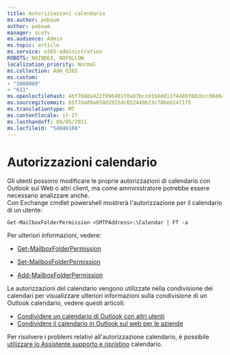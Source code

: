 ```yaml
---
title: Autorizzazioni calendario
ms.author: pebaum
author: pebaum
manager: scotv
ms.audience: Admin
ms.topic: article
ms.service: o365-administration
ROBOTS: NOINDEX, NOFOLLOW
localization_priority: Normal
ms.collection: Adm_O365
ms.custom:
- "3800009"
- "611"
ms.openlocfilehash: 4bf7680a422f096401f0a87bccd1b8dd11f4489f882bcc06864e37d6a248438c
ms.sourcegitcommit: b5f7da89a650d2915dc652449623c78be6247175
ms.translationtype: MT
ms.contentlocale: it-IT
ms.lasthandoff: 08/05/2021
ms.locfileid: "54046108"
---
```

# <a name="calendar-permissions"></a>Autorizzazioni calendario

Gli utenti possono modificare le proprie autorizzazioni di calendario con Outlook sul Web o altri client, ma come amministratore potrebbe essere necessario analizzare anche.  
Con Exchange cmdlet powershell mostrerà l'autorizzazione per il calendario di un utente:

`Get-MailboxFolderPermission <SMTPAddress>:\Calendar | FT -a`

Per ulteriori informazioni, vedere:

- [Get-MailboxFolderPermission](https://docs.microsoft.com/powershell/module/exchange/get-mailboxfolderpermission?view=exchange-ps)

- [Set-MailboxFolderPermission](https://docs.microsoft.com/powershell/module/exchange/set-mailboxfolderpermission?view=exchange-ps)

- [Add-MailboxFolderPermission](https://office.visualstudio.com/DefaultCollection/MAX/_queries/query/Add-MailboxFolderPermission)

Le autorizzazioni del calendario vengono utilizzate nella condivisione dei calendari per visualizzare ulteriori informazioni sulla condivisione di un Outlook calendario, vedere questi articoli:

- [Condividere un calendario di Outlook con altri utenti](https://support.office.com/article/353ed2c1-3ec5-449d-8c73-6931a0adab88)
- [Condividere il calendario in Outlook sul web per le aziende](https://support.office.com/article/7ecef8ae-139c-40d9-bae2-a23977ee58d5)

Per risolvere i problemi relativi all'autorizzazione calendario, è possibile [utilizzare lo Assistente supporto e ripristino](https://support.microsoft.com/office/e90bb691-c2a7-4697-a94f-88836856c72f) calendario.